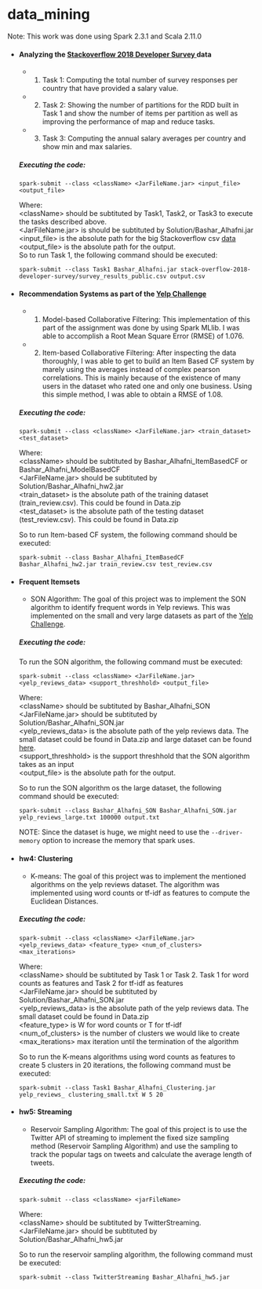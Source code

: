 # data_mining
Note: This work was done using Spark 2.3.1 and Scala 2.11.0
* #### Analyzing the [Stackoverflow 2018 Developer Survey ](https://www.kaggle.com/stackoverflow/stack-overflow-2018-developer-survey) data ####
  * 1) Task 1: Computing the total number of survey responses per country that have provided a salary value.
  * 2) Task 2: Showing the number of partitions for the RDD built in Task 1 and show the number of items per partition as well as improving the performance of map and reduce tasks.
  * 3) Task 3: Computing the annual salary averages per country and show min and max salaries.
  
  ##### Executing the code:
  ```
  spark-submit --class <className> <JarFileName.jar> <input_file> <output_file>
  ```
  Where:<br/>
  \<className> should be subtituted by Task1, Task2, or Task3 to execute the tasks described above. <br />
  <JarFileName.jar> is should be subtituted by Solution/Bashar_Alhafni.jar <br />
  <input_file> is the absolute path for the big Stackoverflow csv [data](https://www.kaggle.com/stackoverflow/stack-overflow-2018-developer-survey)<br />
  <output_file> is the absolute path for the output. <br />
  So to run Task 1, the following command should be executed:
  ```
  spark-submit --class Task1 Bashar_Alhafni.jar stack-overflow-2018-developer-survey/survey_results_public.csv output.csv
  ```
   
  
* #### Recommendation Systems as part of the [Yelp Challenge](https://www.yelp.com/dataset/challenge) ####
  
  * 1) Model-based Collaborative Filtering:
    This implementation of this part of the assignment was done by using Spark MLlib. I was able to accomplish a Root Mean Square Error (RMSE) of 1.076.

  * 2) Item-based Collaborative Filtering: After inspecting the data thoroughly, I was able to get to build an Item Based CF system by marely using the averages instead of complex pearson correlations. This is mainly because of the existence of many users in the dataset who rated one and only one business. 
 Using this simple method, I was able to obtain a RMSE of 1.08.

  ##### Executing the code:
  
  ```
  spark-submit --class <className> <JarFileName.jar> <train_dataset> <test_dataset>
  ```
  Where:<br/>
  \<className> should be subtituted by Bashar_Alhafni_ItemBasedCF or Bashar_Alhafni_ModelBasedCF <br />
  <JarFileName.jar> should be subtituted by Solution/Bashar_Alhafni_hw2.jar <br />
  <train_dataset> is the absolute path of the training dataset (train_review.csv). This could be found in Data.zip <br />
  <test_dataset> is the absolute path of the testing dataset (test_review.csv). This could be found in Data.zip <br />
  
  So to run Item-based CF system, the following command should be executed:
  
   ```
   spark-submit --class Bashar_Alhafni_ItemBasedCF Bashar_Alhafni_hw2.jar train_review.csv test_review.csv
   ```

* #### Frequent Itemsets ####
  
  * SON Algorithm: The goal of this project was to implement the SON algorithm to identify frequent words in Yelp reviews. This was implemented on the small and very large datasets as part of the [Yelp Challenge](https://www.yelp.com/dataset/challenge).
  
   ##### Executing the code:
  
    To run the SON algorithm, the following command must be executed:
    ```
    spark-submit --class <className> <JarFileName.jar> <yelp_reviews_data> <support_threshhold> <output_file>
    ```
     Where:<br/>
    \<className> should be subtituted by Bashar_Alhafni_SON  <br />
    <JarFileName.jar> should be subtituted by Solution/Bashar_Alhafni_SON.jar <br />
    <yelp_reviews_data> is the absolute path of the yelp reviews data. The small dataset could be found in Data.zip and large dataset can be found [here](https://drive.google.com/file/d/1Yi2iy5jV96Q8q6FAitw8WWeeZe8hT1Nj/view). <br/>
    <support_threshhold> is the support threshhold that the SON algorithm takes as an input<br />
     <output_file> is the absolute path for the output. <br />

     So to run the SON algorithm os the large dataset, the following command should be executed:
    ```
    spark-submit --class Bashar_Alhafni_SON Bashar_Alhafni_SON.jar yelp_reviews_large.txt 100000 output.txt
    ```

    NOTE: Since the dataset is huge, we might need to use the ```--driver-memory``` option to increase the memory that spark uses.

* #### hw4: Clustering ####
  * K-means: The goal of this project was to implement the mentioned algorithms on the yelp reviews dataset. The algorithm was implemented using word counts or tf-idf as features to compute the Euclidean Distances. 
   
   ##### Executing the code:
   
    ```
    spark-submit --class <className> <JarFileName.jar> <yelp_reviews_data> <feature_type> <num_of_clusters> <max_iterations>
    ```
    
    Where:<br/>
    \<className> should be subtituted by Task 1 or Task 2. Task 1 for word counts as features and Task 2 for tf-idf as features<br />
    <JarFileName.jar> should be subtituted by Solution/Bashar_Alhafni_SON.jar <br />
    <yelp_reviews_data> is the absolute path of the yelp reviews data. The small dataset could be found in Data.zip<br/>
    <feature_type> is W for word counts or T for tf-idf <br />
    <num_of_clusters> is the number of clusters we would like to create<br />
    <max_iterations> max iteration until the termination of the algorithm <br />

    So to run the K-means algorithms using word counts as features to create 5 clusters in 20 iterations, the following command must be executed:
    
    ```
    spark-submit --class Task1 Bashar_Alhafni_Clustering.jar yelp_reviews_ clustering_small.txt W 5 20
    ```

   
* #### hw5: Streaming ####
  * Reservoir Sampling Algorithm: The goal of this project is to use the Twitter API of streaming to implement the fixed size sampling method (Reservoir Sampling Algorithm) and use the sampling to track the popular tags on tweets and calculate the average length of tweets.
  
   ##### Executing the code:
   
   ```
   spark-submit --class <className> <jarFileName>
   ```
   
   Where:<br/>
    \<className> should be subtituted by TwitterStreaming. <br />
    <JarFileName.jar> should be subtituted by Solution/Bashar_Alhafni_hw5.jar <br />
   
   So to run the reservoir sampling algorithm, the following command must be executed:
   
   ```
   spark-submit --class TwitterStreaming Bashar_Alhafni_hw5.jar
   ```
  
